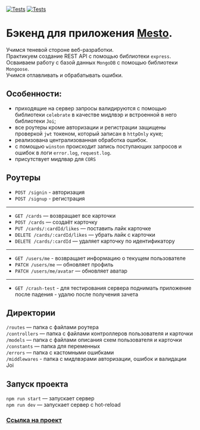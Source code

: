 [![Tests](../../actions/workflows/tests-13-sprint.yml/badge.svg)](../../actions/workflows/tests-13-sprint.yml) [![Tests](../../actions/workflows/tests-14-sprint.yml/badge.svg)](../../actions/workflows/tests-14-sprint.yml)
# Бэкенд для приложения [Mesto](https://github.com/CyrilLaz/react-mesto-auth).

Учимся теневой стороне веб-разработки.\
Практикуем создание REST API с помощью библиотеки `express`.\
Осваиваем работу с базой данных `MongoDB` с помощью библиотеки `Mongoose`.\
Учимся отлавливать и обрабатывать ошибки.

## Особенности:
- приходящие на сервер запросы валидируются с помощью библиотеки `celebrate` в качестве мидлвэр и встроенной в него библиотеки `Joi`;
- все роутеры кроме авторизации и регистрации защищены проверкой `jwt` токеном, который записан в `httpOnly` куке;
- реализована централизованная обработка ошибок.
- с помощью `winston` происходит запись поступающих запросов и ошибок в логи `error.log`, `request.log`.
- присутствует мидлвар для `CORS`

## Роутеры
- `POST /signin` - авторизация
- `POST /signup` - регистрация
****
- `GET /cards` — возвращает все карточки
- `POST /cards` — создаёт карточку
- `PUT /cards/:cardId/likes` — поставить лайк карточке
- `DELETE /cards/:cardId/likes` — убрать лайк с карточки
- `DELETE /cards/:cardId` — удаляет карточку по идентификатору 
****
- `GET /users/me` - возвращает информацию о текущем пользователе
- `PATCH /users/me` — обновляет профиль
- `PATCH /users/me/avatar` — обновляет аватар
****
- `GET /crash-test` - для тестирования сервера поднимать приложение после падения - удалю после получения зачета

## Директории

`/routes` — папка с файлами роутера  
`/controllers` — папка с файлами контроллеров пользователя и карточки   
`/models` — папка с файлами описания схем пользователя и карточки   
`/constants` — папка для переменных   
`/errors` — папка с кастомными ошибками   
`/middlewares` - папка с мидлвэрами авторизации, ошибок и валидации Joi    


## Запуск проекта

`npm run start` — запускает сервер   
`npm run dev` — запускает сервер с hot-reload

### [Ссылка на проект](https://github.com/CyrilLaz/express-mesto-gha)
